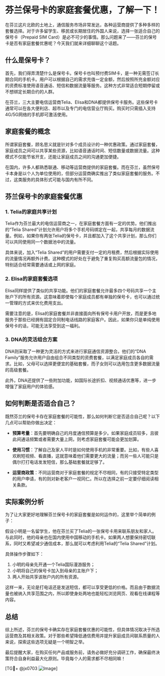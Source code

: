 # 芬兰保号卡的家庭套餐优惠，了解一下！

在芬兰这片北欧的土地上，通信服务市场非常发达，各种运营商提供了多种多样的套餐选择。对于许多留学生、移民或长期居住的外国人来说，选择一张适合自己的保号卡（Prepaid SIM Card）是必不可少的事情。那么问题来了——芬兰的保号卡是否有家庭套餐优惠呢？今天我们就来详细聊聊这个话题。

## 什么是保号卡？

首先，我们得弄清楚什么是保号卡。保号卡也叫预付费SIM卡，是一种无需签订长期合同的手机卡。用户可以根据自己的需求充值一定金额，然后按照所充金额对应的资费标准使用语音通话、短信和数据流量等服务。这种方式非常适合短期停留或不想绑定长期合约的人群。

在芬兰，三大主要电信运营商Telia、Elisa和DNA都提供保号卡服务。这些保号卡通常可以在各大便利店、超市以及专门的电信营业厅购买。购买时只需插入支持4G/5G网络的手机即可激活使用。

## 家庭套餐的概念

所谓家庭套餐，顾名思义就是针对多个成员设计的一种优惠政策。通过家庭套餐，家庭成员之间可以共享某些资源，比如语音通话时间、短信数量或数据流量。这种模式不仅能节省开支，还能让家庭成员之间的沟通更加便捷。

在国内，许多人都熟悉联通、移动等运营商提供的家庭套餐。而在芬兰，虽然保号卡本身是以个人为单位使用的，但部分运营商确实推出了类似家庭套餐的服务。不过，这类服务的具体形式可能与国内有所不同。

## 芬兰保号卡的家庭套餐优惠

### 1. Telia的家庭共享计划

Telia作为芬兰最大的电信运营商之一，在家庭套餐方面有一定的优势。他们推出的“Telia Shared”计划允许用户将多个手机号码绑定在一起，共享每月的数据流量。例如，如果你有两张Telia的保号卡，并且都加入了这个共享计划，那么你们可以共同使用同一个数据池中的流量。

具体来说，加入“Telia Shared”的用户需要支付一定的月租费，然后根据实际使用的流量情况再额外计费。这种模式的好处在于避免了重复购买高额流量包的情况，特别适合经常需要通话或上网的家庭。

### 2. Elisa的家庭套餐选项

Elisa同样提供了类似的共享功能。他们的家庭套餐允许最多四个号码共享一个主账户下的所有资源。这意味着即使每个家庭成员都有单独的保号卡，也可以通过统一管理的方式来优化费用支出。

需要注意的是，Elisa的家庭套餐并非直接面向所有保号卡用户开放，而是更多地服务于那些已经拥有固定合同制电话线路的家庭客户。因此，如果你只是单纯使用保号卡的话，可能无法享受到这一福利。

### 3. DNA的灵活组合方案

DNA则采取了一种更为灵活的方式来进行家庭通信资源整合。他们的“DNA Family”服务允许用户自由组合不同类型的资费套餐，以满足家庭成员各自的需求。比如，父母可以选择更便宜的基础套餐，而子女则可以选用包含更多数据流量的高级套餐。

此外，DNA还提供了一些附加功能，如国际长途折扣、视频通话优惠等，进一步增强了家庭用户的体验感。

## 如何判断是否适合自己？

既然芬兰的保号卡存在家庭套餐的可能性，那么如何判断它是否适合自己呢？以下几点可以帮助你做出决定：

- **预算考量**：首先要明确自己的月度通信预算是多少。如果家庭成员较多，且彼此间通话频繁或者需要大量上网，则考虑家庭套餐可能会更加划算。
  
- **使用习惯**：了解自己及家人平时是如何使用手机的非常重要。比如，有些人喜欢刷短视频、看直播，这就意味着他们需要更大的流量；而另一些人可能只是偶尔打打电话发发短信，那么基础套餐就足够了。

- **运营商政策**：不同运营商对于家庭套餐的规定不尽相同，有的只接受特定类型的用户申请，有的则对新老客户一视同仁。所以在选择之前一定要仔细阅读相关条款。

## 实际案例分析

为了让大家更好地理解芬兰保号卡的家庭套餐是如何运作的，这里举个简单的例子：

假设小明是一名留学生，他在芬兰买了Telia的一张保号卡用来联系朋友和家人。与此同时，他的母亲也在国内使用中国移动的手机卡。如果两人想要保持密切联系，同时又希望减少通信成本，那么就可以考虑利用Telia的“Telia Shared”计划。

具体操作步骤如下：
1. 小明的母亲先开通一个Telia国际漫游服务；
2. 小明将自己的保号卡加入到母亲的主账户下；
3. 两人开始共享该账户内的所有资源。

这样一来，无论是打电话还是发送短信，都可以享受更低的价格。而且由于数据流量也被纳入共享范围之内，所以即使身处两地也能轻松浏览网页、观看在线课程等内容。

## 总结

综上所述，芬兰的保号卡确实存在家庭套餐优惠的可能性，但具体情况取决于所选运营商及其相关政策。对于那些希望降低通信费用并提升家庭成员间联系质量的人来说，探索这些选项无疑是一个明智之举。

最后提醒大家，在购买任何产品或服务前，请务必做好充分调研工作，确保最终决策符合自身利益最大化原则。毕竟每个人的需求都不尽相同嘛！

[TG💪+ @jx0703 ![Image](https://github.com/user-attachments/assets/dbca1d08-cadb-493c-b0ec-ad6f7a83f270)]